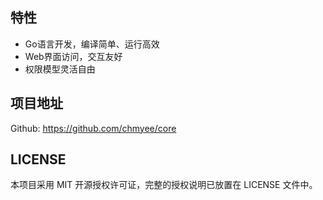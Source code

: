 ## 特性

- Go语言开发，编译简单、运行高效
- Web界面访问，交互友好
- 权限模型灵活自由

## 项目地址

Github: https://github.com/chmyee/core


## LICENSE

本项目采用 MIT 开源授权许可证，完整的授权说明已放置在 LICENSE 文件中。
